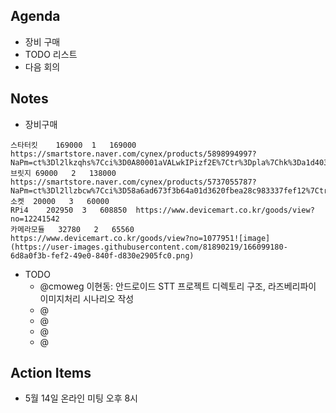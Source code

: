 ## Agenda
- 장비 구매
- TODO 리스트
- 다음 회의

## Notes
- 장비구매
```
스타터킷	169000	1	169000	https://smartstore.naver.com/cynex/products/5898994997?NaPm=ct%3Dl2lkzqhs%7Cci%3D0A80001aVALwkIPizf2E%7Ctr%3Dpla%7Chk%3Da1d4036a40573260d9bc5738a8e2f2ecbff26eaf
브릿지	69000	2	138000	https://smartstore.naver.com/cynex/products/5737055787?NaPm=ct%3Dl2llzbcw%7Cci%3D58a6ad673f3b64a01d3620fbea28c983337fef12%7Ctr%3Dslsl%7Csn%3D282476%7Chk%3Dc44997e4735f4861825a708faa878f6874637f23
소켓	20000	3	60000	
RPi4	202950	3	608850	https://www.devicemart.co.kr/goods/view?no=12241542
카메라모듈	32780	2	65560	https://www.devicemart.co.kr/goods/view?no=1077951![image](https://user-images.githubusercontent.com/81890219/166099180-6d8a0f3b-fef2-49e0-840f-d830e2905fc0.png)
```
- TODO
  - @cmoweg 이현동: 안드로이드 STT 프로젝트 디렉토리 구조, 라즈베리파이 이미지처리 시나리오 작성
  - @
  - @
  - @
  - @

## Action Items
- 5월 14일 온라인 미팅 오후 8시
